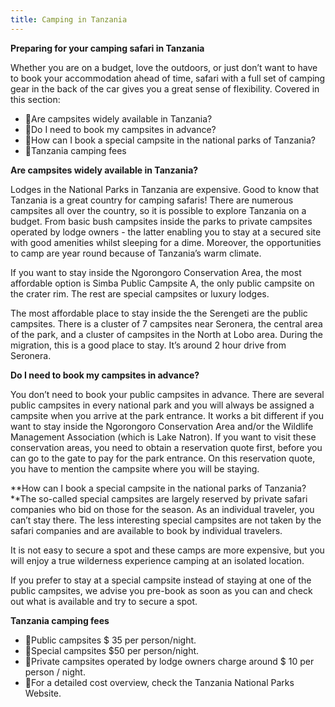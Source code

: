 ```yaml
---
title: Camping in Tanzania
---
```

**Preparing for your camping safari in Tanzania**

Whether you are on a budget, love the outdoors, or just don’t want to have to book your accommodation ahead of time, safari with a full set of camping gear in the back of the car gives you a great sense of flexibility. Covered in this section:

* 🎱Are campsites widely available in Tanzania?
* 🎱Do I need to book my campsites in advance?
* 🎱How can I book a special campsite in the national parks of Tanzania?
* 🎱Tanzania camping fees

**Are campsites widely available in Tanzania?**

Lodges in the National Parks in Tanzania are expensive. Good to know that Tanzania is a great country for camping safaris! There are numerous campsites all over the country, so it is possible to explore Tanzania on a budget. From basic bush campsites inside the parks to private campsites operated by lodge owners - the latter enabling you to stay at a secured site with good amenities whilst sleeping for a dime. Moreover, the opportunities to camp are year round because of Tanzania’s warm climate.

If you want to stay inside the Ngorongoro Conservation Area, the most affordable option is Simba Public Campsite A, the only public campsite on the crater rim. The rest are special campsites or luxury lodges.

The most affordable place to stay inside the the Serengeti are the public campsites. There is a cluster of 7 campsites near Seronera, the central area of the park, and a cluster of campsites in the North at Lobo area. During the migration, this is a good place to stay. It’s around 2 hour drive from Seronera.

**Do I need to book my campsites in advance?**

You don’t need to book your public campsites in advance. There are several public campsites in every national park and you will always be assigned a campsite when you arrive at the park entrance. It works a bit different if you want to stay inside the Ngorongoro Conservation Area and/or the Wildlife Management Association (which is Lake Natron). If you want to visit these conservation areas, you need to obtain a reservation quote first, before you can go to the gate to pay for the park entrance. On this reservation quote, you have to mention the campsite where you will be staying.

**How can I book a special campsite in the national parks of Tanzania?**The so-called special campsites are largely reserved by private safari companies who bid on those for the season. As an individual traveler, you can’t stay there. The less interesting special campsites are not taken by the safari companies and are available to book by individual travelers.

It is not easy to secure a spot and these camps are more expensive, but you will enjoy a true wilderness experience camping at an isolated location.

If you prefer to stay at a special campsite instead of staying at one of the public campsites, we advise you pre-book as soon as you can and check out what is available and try to secure a spot.

**Tanzania camping fees**

* 🎱Public campsites $ 35 per person/night.
* 🎱Special campsites $50 per person/night.
* 🎱Private campsites operated by lodge owners charge around $ 10 per person / night.
* 🎱For a detailed cost overview, check the Tanzania National Parks Website.
